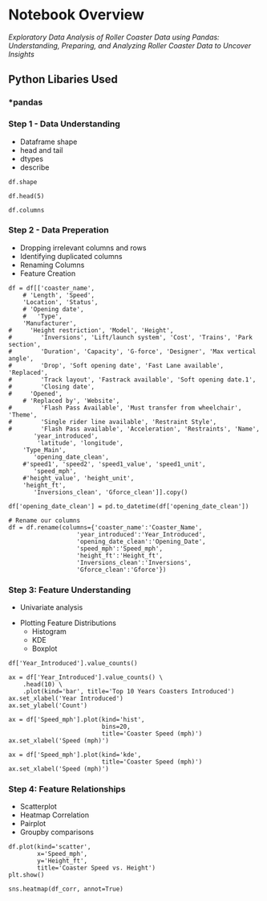 # Notebook Overview

*Exploratory Data Analysis of Roller Coaster Data using Pandas: Understanding, Preparing, and Analyzing Roller Coaster Data to Uncover Insights*


## Python Libaries Used
### *pandas


### Step 1 - Data Understanding <br />

- Dataframe shape
- head and tail
- dtypes
- describe

```
df.shape

```

```
df.head(5)
```

```
df.columns
```

### Step 2 - Data Preperation <br />

- Dropping irrelevant columns and rows
- Identifying duplicated columns
- Renaming Columns
- Feature Creation

```
df = df[['coaster_name',
    # 'Length', 'Speed',
    'Location', 'Status',
    # 'Opening date',
    #   'Type',
    'Manufacturer',
#     'Height restriction', 'Model', 'Height',
#        'Inversions', 'Lift/launch system', 'Cost', 'Trains', 'Park section',
#        'Duration', 'Capacity', 'G-force', 'Designer', 'Max vertical angle',
#        'Drop', 'Soft opening date', 'Fast Lane available', 'Replaced',
#        'Track layout', 'Fastrack available', 'Soft opening date.1',
#        'Closing date',
#     'Opened', 
    # 'Replaced by', 'Website',
#        'Flash Pass Available', 'Must transfer from wheelchair', 'Theme',
#        'Single rider line available', 'Restraint Style',
#        'Flash Pass available', 'Acceleration', 'Restraints', 'Name',
       'year_introduced',
        'latitude', 'longitude',
    'Type_Main',
       'opening_date_clean',
    #'speed1', 'speed2', 'speed1_value', 'speed1_unit',
       'speed_mph', 
    #'height_value', 'height_unit',
    'height_ft',
       'Inversions_clean', 'Gforce_clean']].copy()
```

```
df['opening_date_clean'] = pd.to_datetime(df['opening_date_clean'])
```

```
# Rename our columns
df = df.rename(columns={'coaster_name':'Coaster_Name',
                   'year_introduced':'Year_Introduced',
                   'opening_date_clean':'Opening_Date',
                   'speed_mph':'Speed_mph',
                   'height_ft':'Height_ft',
                   'Inversions_clean':'Inversions',
                   'Gforce_clean':'Gforce'})
```


### Step 3: Feature Understanding <br />

* Univariate analysis

- Plotting Feature Distributions
    - Histogram
    - KDE
    - Boxplot

```
df['Year_Introduced'].value_counts()
```

```
ax = df['Year_Introduced'].value_counts() \
    .head(10) \
    .plot(kind='bar', title='Top 10 Years Coasters Introduced')
ax.set_xlabel('Year Introduced')
ax.set_ylabel('Count')
```

```
ax = df['Speed_mph'].plot(kind='hist',
                          bins=20,
                          title='Coaster Speed (mph)')
ax.set_xlabel('Speed (mph)')
```

```
ax = df['Speed_mph'].plot(kind='kde',
                          title='Coaster Speed (mph)')
ax.set_xlabel('Speed (mph)')
```

### Step 4: Feature Relationships <br />

- Scatterplot
- Heatmap Correlation
- Pairplot
- Groupby comparisons

```
df.plot(kind='scatter',
        x='Speed_mph',
        y='Height_ft',
        title='Coaster Speed vs. Height')
plt.show()
```

```
sns.heatmap(df_corr, annot=True)
```
